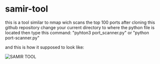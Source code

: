 # samir-tool
this is a tool similar to nmap wich scans the top 100 ports
after cloning this github repository
change your current directory to where the python file is located
then type this command: "pyhton3 port_scanner.py" or "python port-scanner.py"

and this is how it supposed to look like:

![SAMIR TOOL](https://github.com/saad-711/samir-tool/assets/131172035/953012d5-3da6-4583-8fd1-876b216ddddf)
